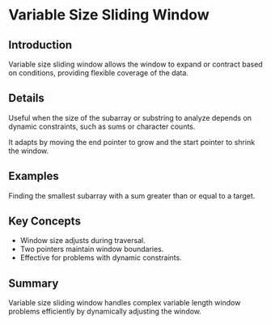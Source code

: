 # Variable Size Sliding Window

## Introduction
Variable size sliding window allows the window to expand or contract based on conditions, providing flexible coverage of the data.

## Details
Useful when the size of the subarray or substring to analyze depends on dynamic constraints, such as sums or character counts.

It adapts by moving the end pointer to grow and the start pointer to shrink the window.

## Examples
Finding the smallest subarray with a sum greater than or equal to a target.

## Key Concepts
- Window size adjusts during traversal.  
- Two pointers maintain window boundaries.  
- Effective for problems with dynamic constraints.

## Summary
Variable size sliding window handles complex variable length window problems efficiently by dynamically adjusting the window.
